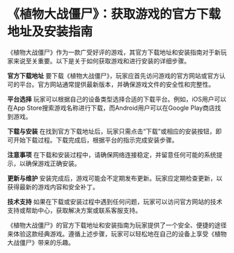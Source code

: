 # 《植物大战僵尸》：获取游戏的官方下载地址及安装指南

《植物大战僵尸》作为一款广受好评的游戏，其官方下载地址和安装指南对于新玩家来说至关重要。以下是关于如何获取游戏和进行安装的详细步骤。

**官方下载地址**
要下载《植物大战僵尸》，玩家应首先访问游戏的官方网站或官方认可的平台。官方网站通常提供最新版本，并确保游戏文件的安全性和完整性。

**平台选择**
玩家可以根据自己的设备类型选择合适的下载平台。例如，iOS用户可以在App Store搜索游戏名称进行下载，而Android用户可以在Google Play商店找到游戏。

**下载与安装**
在找到官方下载地址后，玩家只需点击“下载”或相应的安装按钮，即可开始下载过程。下载完成后，根据平台的指示完成安装步骤。

**注意事项**
在下载和安装过程中，请确保网络连接稳定，并留意任何可能的系统提示，以确保游戏正确安装。

**更新与维护**
安装完成后，游戏可能会不定期发布更新。玩家应定期检查更新，以获得最新的游戏内容和安全补丁。

**技术支持**
如果在下载或安装过程中遇到任何问题，玩家可以访问官方网站的技术支持或帮助中心，获取解决方案或联系客服支持。

《植物大战僵尸》的官方下载地址和安装指南为玩家提供了一个安全、便捷的途径来体验这款经典游戏。遵循上述步骤，玩家可以轻松地在自己的设备上享受《植物大战僵尸》带来的乐趣。